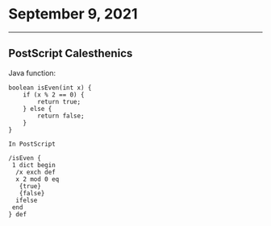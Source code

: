 # September 9, 2021

---

## PostScript Calesthenics

Java function: 

```
boolean isEven(int x) {
	if (x % 2 == 0) {
		return true;
	} else {
		return false;
	}
}

In PostScript

/isEven {
 1 dict begin
  /x exch def
  x 2 mod 0 eq
   {true}
   {false}
  ifelse
 end
} def
```